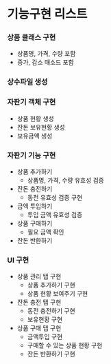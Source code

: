 기능구현 리스트
==========

### 상품 클래스 구현

- 상품명, 가격, 수량 포함
- 증가, 감소 매소드 포함

### 상수파일 생성

### 자판기 객체 구현

- 상품 현황 생성
- 잔돈 보유현황 생성
- 보유금액 생성

### 자판기 기능 구현

- 상품 추가하기
  - 상품명, 가격, 수량 유효성 검증
- 잔돈 충전하기
  - 동전 유효성 검증 구현
- 금액 투입하기
  - 투입 금액 유효성 검증
- 상품 구매하기
  - 필요 금액 확인
- 잔돈 반환하기

### UI 구현

- 상품 관리 탭 구현
  - 상품 추가하기 구현
  - 상품 현황 보여주기 구현
- 잔돈 충전 탭 구현
  - 동전 충전하기 구현
  - 보유현황 구현
- 상품 구매 탭 구현
  - 금액투입 구현
  - 구매할 수 있는 상품 현황 구현
  - 잔돈 반환하기 구현
